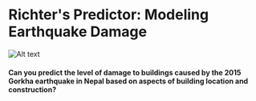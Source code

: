 # Richter's Predictor: Modeling Earthquake Damage
![Alt text](https://s3.amazonaws.com/drivendata-public-assets/nepal-quake-bm-2.JPG)
#### Can you predict the level of damage to buildings caused by the 2015 Gorkha earthquake in Nepal based on aspects of building location and construction? 